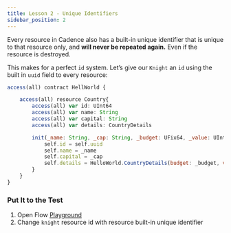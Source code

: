 ```yaml
---
title: Lesson 2 - Unique Identifiers
sidebar_position: 2
---
```


Every resource in Cadence also has a built-in unique identifier that is unique to that resource only, and **will never be repeated again.** Even if the resource is destroyed.

This makes for a perfect `id` system. Let’s give our `Knight` an `id` using the built in `uuid` field to every resource:

```jsx
access(all) contract HellWorld {

	access(all) resource Country{
		access(all) var id: UInt64
		access(all) var name: String
		access(all) var capital: String
		access(all) var details: CountryDetails

		init(_name: String, _cap: String, _budget: UFix64, _value: UInt8){
			self.id = self.uuid
			self.name = _name
			self.capital = _cap
			self.details = HelloWorld.CountryDetails(budget: _budget, value: _value)
		}
	}
}

```

### Put It to the Test

1. Open Flow [Playground](https://play.flow.com/)
2. Change `knight` resource id with resource built-in unique identifier
